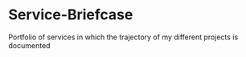 # Service-Briefcase
Portfolio of services in which the trajectory of my different projects is documented 
